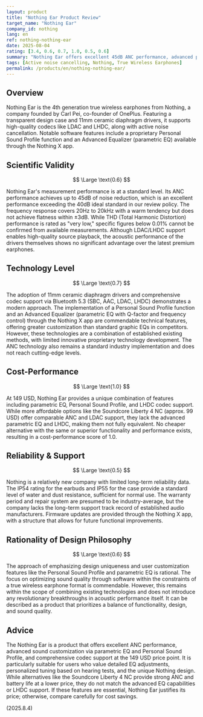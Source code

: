 ```yaml
---
layout: product
title: "Nothing Ear Product Review"
target_name: "Nothing Ear"
company_id: nothing
lang: en
ref: nothing-nothing-ear
date: 2025-08-04
rating: [3.4, 0.6, 0.7, 1.0, 0.5, 0.6]
summary: "Nothing Ear offers excellent 45dB ANC performance, advanced parametric EQ, Personal Sound Profile, and LHDC codec support for 149 USD. Its measurement performance is standard, making it a strong option for users prioritizing detailed sound customization and functionality over cost."
tags: [Active noise cancelling, Nothing, True Wireless Earphones]
permalink: /products/en/nothing-nothing-ear/
---
```

## Overview

Nothing Ear is the 4th generation true wireless earphones from Nothing, a company founded by Carl Pei, co-founder of OnePlus. Featuring a transparent design case and 11mm ceramic diaphragm drivers, it supports high-quality codecs like LDAC and LHDC, along with active noise cancellation. Notable software features include a proprietary Personal Sound Profile function and an Advanced Equalizer (parametric EQ) available through the Nothing X app.

## Scientific Validity

$$ \Large \text{0.6} $$

Nothing Ear's measurement performance is at a standard level. Its ANC performance achieves up to 45dB of noise reduction, which is an excellent performance exceeding the 40dB ideal standard in our review policy. The frequency response covers 20Hz to 20kHz with a warm tendency but does not achieve flatness within ±3dB. While THD (Total Harmonic Distortion) performance is rated as "very low," specific figures below 0.01% cannot be confirmed from available measurements. Although LDAC/LHDC support enables high-quality source playback, the acoustic performance of the drivers themselves shows no significant advantage over the latest premium earphones.

## Technology Level

$$ \Large \text{0.7} $$

The adoption of 11mm ceramic diaphragm drivers and comprehensive codec support via Bluetooth 5.3 (SBC, AAC, LDAC, LHDC) demonstrates a modern approach. The implementation of a Personal Sound Profile function and an Advanced Equalizer (parametric EQ with Q-factor and frequency control) through the Nothing X app are commendable technical features, offering greater customization than standard graphic EQs in competitors. However, these technologies are a combination of established existing methods, with limited innovative proprietary technology development. The ANC technology also remains a standard industry implementation and does not reach cutting-edge levels.

## Cost-Performance

$$ \Large \text{1.0} $$

At 149 USD, Nothing Ear provides a unique combination of features including parametric EQ, Personal Sound Profile, and LHDC codec support. While more affordable options like the Soundcore Liberty 4 NC (approx. 99 USD) offer comparable ANC and LDAC support, they lack the advanced parametric EQ and LHDC, making them not fully equivalent. No cheaper alternative with the same or superior functionality and performance exists, resulting in a cost-performance score of 1.0.

## Reliability & Support

$$ \Large \text{0.5} $$

Nothing is a relatively new company with limited long-term reliability data. The IP54 rating for the earbuds and IP55 for the case provide a standard level of water and dust resistance, sufficient for normal use. The warranty period and repair system are presumed to be industry-average, but the company lacks the long-term support track record of established audio manufacturers. Firmware updates are provided through the Nothing X app, with a structure that allows for future functional improvements.

## Rationality of Design Philosophy

$$ \Large \text{0.6} $$

The approach of emphasizing design uniqueness and user customization features like the Personal Sound Profile and parametric EQ is rational. The focus on optimizing sound quality through software within the constraints of a true wireless earphone format is commendable. However, this remains within the scope of combining existing technologies and does not introduce any revolutionary breakthroughs in acoustic performance itself. It can be described as a product that prioritizes a balance of functionality, design, and sound quality.

## Advice

The Nothing Ear is a product that offers excellent ANC performance, advanced sound customization via parametric EQ and Personal Sound Profile, and comprehensive codec support at the 149 USD price point. It is particularly suitable for users who value detailed EQ adjustments, personalized tuning based on hearing tests, and the unique Nothing design. While alternatives like the Soundcore Liberty 4 NC provide strong ANC and battery life at a lower price, they do not match the advanced EQ capabilities or LHDC support. If these features are essential, Nothing Ear justifies its price; otherwise, compare carefully for cost savings.

(2025.8.4)
